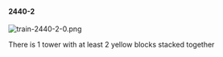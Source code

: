 #### 2440-2
![train-2440-2-0.png](https://github.com/lil-lab/nlvr/raw/master/nlvr/train/images/26/train-2440-2-0.png "train-2440-2-0.png")

There is 1 tower with at least 2 yellow blocks stacked together